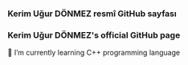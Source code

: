 ### Kerim Uğur DÖNMEZ resmî GitHub sayfası
### Kerim Uğur DÖNMEZ's official GitHub page
🌱 I’m currently learning C++ programming language


<!--
**kerimugurdonmez/kerimugurdonmez** is a ✨ _special_ ✨ repository because its `README.md` (this file) appears on your GitHub profile.

Here are some ideas to get you started:

- 🔭 I’m currently working on ...
- Is your code used directly as an executable or are you licensing a library (your code will be linked)? ...
- 👯 I’m looking to collaborate on ...
- 🌱 I’m currently learning ...
- 🤔 I’m looking for help with ...
- 💬 Ask me about ...
- 📫 How to reach me: ...
- 😄 Pronouns: ...
- ⚡ Fun fact: ...
-->
